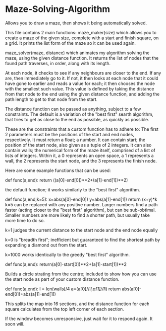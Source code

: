 # Maze-Solving-Algorithm
Allows you to draw a maze, then shows it being automatically solved.

This file contains 2 main functions:
maze_maker(size)
which allows you to create a maze of the given size, complete with a start and finish square, on a grid.
It prints the list form of the maze so it can be used again.

maze_solver(maze, distance)
which animates my algorithm solving the maze, using the given distance function.
It returns the list of nodes that the found path traverses, in order, along with its length.

At each node, it checks to see if any neighbours are closer to the end. If any are, then immediately go to it.
If not, it then looks at each node that it could have gone to earlier and reads a value for each; it then chooses the node with the smallest such value.
This value is defined by taking the distance from that node to the end using the given distance function, and adding the path length to get to that node from the start.

The distance function can be passed as anything, subject to a few constraints.
The default is a variation of the "best first" searth algorithm, that tries to get as close to the end as possible, as quickly as possible.


These are the constraints that a custom function has to adhere to:
The first 2 parameters must be the positions of the start and end nodes, respectively.
It must return a float; a number.
It can contain start; the position of the start node, also given as a tuple of 2 integers.
It can also contain walls; the numerical form of the maze itself, comprised of a list of lists of integers.
Within it, a 0 represents an open space, a 1 represents a wall, the 2 represents the start node, and the 3 represents the finish node.



Here are some example functions that can be used:

def func(a,end):
  return ((a[0]-end[0])**2+(a[1]-end[1])**2)

the default function; it works similarly to the "best first" algorithm.

def func(a,end,k=5): 
  x=abs(a[0]-end[0])
  y=abs(a[1]-end[1])
  return (x+y)*k
k=5 can be replaced with any positive number. 
Larger numbers find a path faster (acting closer to the "best first" algorithm), but can be sub-obtimal.
Smaller numbers are more likely to find a shorter path, but usually take more time to do so.

k=1 judges the current distance to the start node and the end node equally

k=0 is "breadth first"; inefficient but guaranteed to find the shortest path by expanding a diamond out from the start.

k=1000 works identically to the greedy "best first" algorithm.

def func(a,end):
    return(a[0]-start[0])**2+(a[1]-start[1])**2

Builds a circle strating from the centre; included to show how you can
use the start node as part of your custom distance function.
 
 
def func(a,end):
    l = len(walls)/4
    a=(a[0]//l*l,a[1]//l*l)
    return abs(a[0]-end[0])+abs(a[1]-end[1])

This splits the map into 16 sections, and the distance function for each square calculates from the top left corner of each section.


If the window becomes unresponsive, just wait for it to respond again. It soon will.

